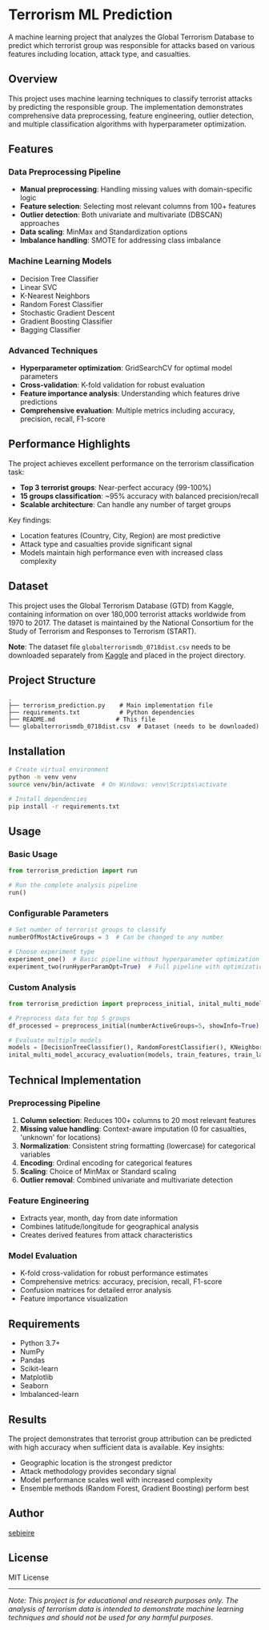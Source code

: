 # Terrorism ML Prediction

A machine learning project that analyzes the Global Terrorism Database to predict which terrorist group was responsible for attacks based on various features including location, attack type, and casualties.

## Overview

This project uses machine learning techniques to classify terrorist attacks by predicting the responsible group. The implementation demonstrates comprehensive data preprocessing, feature engineering, outlier detection, and multiple classification algorithms with hyperparameter optimization.

## Features

### Data Preprocessing Pipeline
- **Manual preprocessing**: Handling missing values with domain-specific logic
- **Feature selection**: Selecting most relevant columns from 100+ features
- **Outlier detection**: Both univariate and multivariate (DBSCAN) approaches
- **Data scaling**: MinMax and Standardization options
- **Imbalance handling**: SMOTE for addressing class imbalance

### Machine Learning Models
- Decision Tree Classifier
- Linear SVC
- K-Nearest Neighbors
- Random Forest Classifier
- Stochastic Gradient Descent
- Gradient Boosting Classifier
- Bagging Classifier

### Advanced Techniques
- **Hyperparameter optimization**: GridSearchCV for optimal model parameters
- **Cross-validation**: K-fold validation for robust evaluation
- **Feature importance analysis**: Understanding which features drive predictions
- **Comprehensive evaluation**: Multiple metrics including accuracy, precision, recall, F1-score

## Performance Highlights

The project achieves excellent performance on the terrorism classification task:

- **Top 3 terrorist groups**: Near-perfect accuracy (99-100%)
- **15 groups classification**: ~95% accuracy with balanced precision/recall
- **Scalable architecture**: Can handle any number of target groups

Key findings:
- Location features (Country, City, Region) are most predictive
- Attack type and casualties provide significant signal
- Models maintain high performance even with increased class complexity

## Dataset

This project uses the Global Terrorism Database (GTD) from Kaggle, containing information on over 180,000 terrorist attacks worldwide from 1970 to 2017. The dataset is maintained by the National Consortium for the Study of Terrorism and Responses to Terrorism (START).

**Note**: The dataset file `globalterrorismdb_0718dist.csv` needs to be downloaded separately from [Kaggle](https://www.kaggle.com/START-UMD/gtd) and placed in the project directory.

## Project Structure

```
.
├── terrorism_prediction.py    # Main implementation file
├── requirements.txt           # Python dependencies
├── README.md                 # This file
└── globalterrorismdb_0718dist.csv  # Dataset (needs to be downloaded)
```

## Installation

```bash
# Create virtual environment
python -m venv venv
source venv/bin/activate  # On Windows: venv\Scripts\activate

# Install dependencies
pip install -r requirements.txt
```

## Usage

### Basic Usage

```python
from terrorism_prediction import run

# Run the complete analysis pipeline
run()
```

### Configurable Parameters

```python
# Set number of terrorist groups to classify
numberOfMostActiveGroups = 3  # Can be changed to any number

# Choose experiment type
experiment_one()  # Basic pipeline without hyperparameter optimization
experiment_two(runHyperParamOpt=True)  # Full pipeline with optimization
```

### Custom Analysis

```python
from terrorism_prediction import preprocess_initial, inital_multi_model_accuracy_evaluation

# Preprocess data for top 5 groups
df_processed = preprocess_initial(numberActiveGroups=5, showInfo=True)

# Evaluate multiple models
models = [DecisionTreeClassifier(), RandomForestClassifier(), KNeighborsClassifier()]
inital_multi_model_accuracy_evaluation(models, train_features, train_labels)
```

## Technical Implementation

### Preprocessing Pipeline
1. **Column selection**: Reduces 100+ columns to 20 most relevant features
2. **Missing value handling**: Context-aware imputation (0 for casualties, 'unknown' for locations)
3. **Normalization**: Consistent string formatting (lowercase) for categorical variables
4. **Encoding**: Ordinal encoding for categorical features
5. **Scaling**: Choice of MinMax or Standard scaling
6. **Outlier removal**: Combined univariate and multivariate detection

### Feature Engineering
- Extracts year, month, day from date information
- Combines latitude/longitude for geographical analysis
- Creates derived features from attack characteristics

### Model Evaluation
- K-fold cross-validation for robust performance estimates
- Comprehensive metrics: accuracy, precision, recall, F1-score
- Confusion matrices for detailed error analysis
- Feature importance visualization

## Requirements

- Python 3.7+
- NumPy
- Pandas
- Scikit-learn
- Matplotlib
- Seaborn
- Imbalanced-learn

## Results

The project demonstrates that terrorist group attribution can be predicted with high accuracy when sufficient data is available. Key insights:

- Geographic location is the strongest predictor
- Attack methodology provides secondary signal
- Model performance scales well with increased complexity
- Ensemble methods (Random Forest, Gradient Boosting) perform best

## Author

[sebieire](https://github.com/sebieire/)

## License

MIT License

---

*Note: This project is for educational and research purposes only. The analysis of terrorism data is intended to demonstrate machine learning techniques and should not be used for any harmful purposes.*